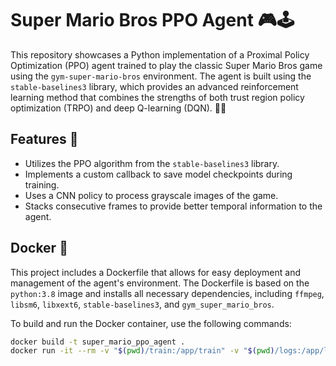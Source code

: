 # Super Mario Bros PPO Agent 🎮🕹️

This repository showcases a Python implementation of a Proximal Policy Optimization (PPO) agent trained to play the classic Super Mario Bros game using the `gym-super-mario-bros` environment. The agent is built using the `stable-baselines3` library, which provides an advanced reinforcement learning method that combines the strengths of both trust region policy optimization (TRPO) and deep Q-learning (DQN). 🤖🧠

## Features 🌟

- Utilizes the PPO algorithm from the `stable-baselines3` library.
- Implements a custom callback to save model checkpoints during training.
- Uses a CNN policy to process grayscale images of the game.
- Stacks consecutive frames to provide better temporal information to the agent.

## Docker 🐳

This project includes a Dockerfile that allows for easy deployment and management of the agent's environment. The Dockerfile is based on the `python:3.8` image and installs all necessary dependencies, including `ffmpeg`, `libsm6`, `libxext6`, `stable-baselines3`, and `gym_super_mario_bros`.

To build and run the Docker container, use the following commands:

```bash
docker build -t super_mario_ppo_agent .
docker run -it --rm -v "$(pwd)/train:/app/train" -v "$(pwd)/logs:/app/logs" super_mario_ppo_agent
```
